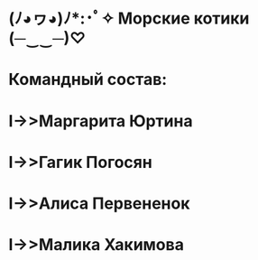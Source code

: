 #  (ﾉ◕ヮ◕)ﾉ*:･ﾟ✧ Морские котики (─‿‿─)♡
#
#  Командный состав:
#                           I->>Маргарита Юртина
#                           I->>Гагик Погосян
#                           I->>Алиса Первененок
#                           I->>Малика Хакимова
#
